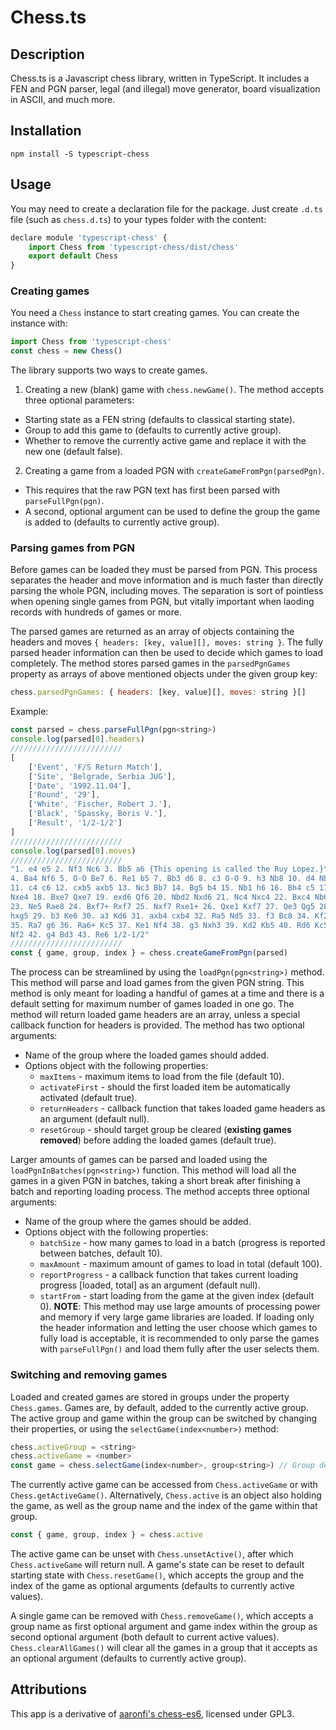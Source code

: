 # Chess.ts

## Description

Chess.ts is a Javascript chess library, written in TypeScript. It includes a FEN and PGN parser, legal (and illegal) move generator, board visualization in ASCII, and much more.

## Installation

`npm install -S typescript-chess`

## Usage

You may need to create a declaration file for the package. Just create `.d.ts` file (such as `chess.d.ts`) to your types folder with the content:
```javascript
declare module 'typescript-chess' {
    import Chess from 'typescript-chess/dist/chess'
    export default Chess
}
```

### Creating games

You need a `Chess` instance to start creating games. You can create the instance with:
```javascript
import Chess from 'typescript-chess'
const chess = new Chess()
```

The library supports two ways to create games.
1. Creating a new (blank) game with `chess.newGame()`. The method accepts three optional parameters:
  * Starting state as a FEN string (defaults to classical starting state).
  * Group to add this game to (defaults to currently active group).
  * Whether to remove the currently active game and replace it with the new one (default false).
2. Creating a game from a loaded PGN with `createGameFromPgn(parsedPgn)`.
  * This requires that the raw PGN text has first been parsed with `parseFullPgn(pgn)`.
  * A second, optional argument can be used to define the group the game is added to (defaults to currently active group).

### Parsing games from PGN

Before games can be loaded they must be parsed from PGN. This process separates the header and move information and is much faster than directly parsing the whole PGN, including moves. The separation is sort of pointless when opening single games from PGN, but vitally important when laoding records with hundreds of games or more.

The parsed games are returned as an array of objects containing the headers and moves `{ headers: [key, value][], moves: string }`. The fully parsed header information can then be used to decide which games to load completely. The method stores parsed games in the `parsedPgnGames` property as arrays of above mentioned objects under the given group key:
```javascript
chess.parsedPgnGames: { headers: [key, value][], moves: string }[]
```

Example:
```javascript
const parsed = chess.parseFullPgn(pgn<string>)
console.log(parsed[0].headers)
/////////////////////////
[
    ['Event', 'F/S Return Match'],
    ['Site', 'Belgrade, Serbia JUG'],
    ['Date', '1992.11.04'],
    ['Round', '29'],
    ['White', 'Fischer, Robert J.'],
    ['Black', 'Spassky, Boris V.'],
    ['Result', '1/2-1/2']
]
/////////////////////////
console.log(parsed[0].moves)
/////////////////////////
"1. e4 e5 2. Nf3 Nc6 3. Bb5 a6 {This opening is called the Ruy Lopez.}\
4. Ba4 Nf6 5. O-O Be7 6. Re1 b5 7. Bb3 d6 8. c3 O-O 9. h3 Nb8 10. d4 Nbd7\
11. c4 c6 12. cxb5 axb5 13. Nc3 Bb7 14. Bg5 b4 15. Nb1 h6 16. Bh4 c5 17. dxe5\
Nxe4 18. Bxe7 Qxe7 19. exd6 Qf6 20. Nbd2 Nxd6 21. Nc4 Nxc4 22. Bxc4 Nb6\
23. Ne5 Rae8 24. Bxf7+ Rxf7 25. Nxf7 Rxe1+ 26. Qxe1 Kxf7 27. Qe3 Qg5 28. Qxg5\
hxg5 29. b3 Ke6 30. a3 Kd6 31. axb4 cxb4 32. Ra5 Nd5 33. f3 Bc8 34. Kf2 Bf5\
35. Ra7 g6 36. Ra6+ Kc5 37. Ke1 Nf4 38. g3 Nxh3 39. Kd2 Kb5 40. Rd6 Kc5 41. Ra6\
Nf2 42. g4 Bd3 43. Re6 1/2-1/2"
/////////////////////////
const { game, group, index } = chess.createGameFromPgn(parsed)
```

The process can be streamlined by using the `loadPgn(pgn<string>)` method. This method will parse and load games from the given PGN string. This method is only meant for loading a handful of games at a time and there is a default setting for maximum number of games loaded in one go. The method will return loaded game headers are an array, unless a special callback function for headers is provided. The method has two optional arguments:
* Name of the group where the loaded games should added.
* Options object with the following properties:
  * `maxItems` - maximum items to load from the file (default 10).
  * `activateFirst` - should the first loaded item be automatically activated (default true).
  * `returnHeaders` - callback function that takes loaded game headers as an argument (default null).
  * `resetGroup` - should target group be cleared (**existing games removed**) before adding the loaded games (default true).

Larger amounts of games can be parsed and loaded using the `loadPgnInBatches(pgn<string>)` function. This method will load all the games in a given PGN in batches, taking a short break after finishing a batch and reporting loading process. The method accepts three optional arguments:
* Name of the group where the games should be added.
* Options object with the following properties:
  * `batchSize` - how many games to load in a batch (progress is reported between batches, default 10).
  * `maxAmount` - maximum amount of games to load in total (default 100).
  * `reportProgress` - a callback function that takes current loading progress [loaded, total] as an argument (default null).
  * `startFrom` - start loading from the game at the given index (default 0).
**NOTE**: This method may use large amounts of processing power and memory if very large game libraries are loaded. If loading only the header information and letting the user choose which games to fully load is acceptable, it is recommended to only parse the games with `parseFullPgn()` and load them fully after the user selects them.

### Switching and removing games

Loaded and created games are stored in groups under the property `Chess.games`. Games are, by default, added to the currently active group. The active group and game within the group can be switched by changing their properties, or using the `selectGame(index<number>)` method:
```javascript
chess.activeGroup = <string>
chess.activeGame = <number>
const game = chess.selectGame(index<number>, group<string>) // Group defaults to currently active group
```
The currently active game can be accessed from `Chess.activeGame` or with `Chess.getActiveGame()`. Alternatively, `Chess.active` is an object also holding the game, as well as the group name and the index of the game within that group.
```javascript
const { game, group, index } = chess.active
```
The active game can be unset with `Chess.unsetActive()`, after which `Chess.activeGame` will return null. A game's state can be reset to default starting state with `Chess.resetGame()`, which accepts the group and the index of the game as optional arguments (defaults to currently active values).

A single game can be removed with `Chess.removeGame()`, which accepts a group name as first optional argument and game index within the group as second optional argument (both default to current active values). `Chess.clearAllGames()` will clear all the games in a group that it accepts as an optional argument (defaults to currently active group).

## Attributions

This app is a derivative of [aaronfi's chess-es6](https://github.com/aaronfi/chess-es6.js), licensed under GPL3.
